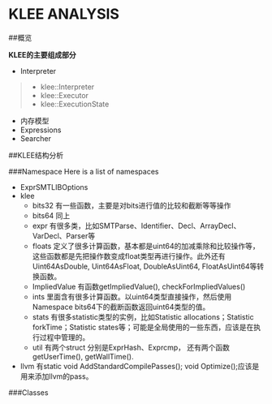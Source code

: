 KLEE ANALYSIS
=============

##概览

**KLEE的主要组成部分**

* Interpreter
> * klee::Interpreter
> * klee::Executor
> * klee::ExecutionState
* 内存模型
* Expressions
* Searcher

##KLEE结构分析

###Namespace
Here is a list of namespaces
- ExprSMTLIBOptions 
- klee
	- bits32 有一些函数，主要是对bits进行值的比较和截断等等操作
	- bits64 同上
	- expr 有很多类，比如SMTParse、Identifier、Decl、ArrayDecl、VarDecl、Parser等
	- floats 定义了很多计算函数，基本都是uint64的加减乘除和比较操作等，这些函数都是先把操作数变成float类型再进行操作。此外还有Uint64AsDouble, Uint64AsFloat, DoubleAsUint64, FloatAsUint64等转换函数。
	- ImpliedValue 有函数getImpliedValue(), checkForImpliedValues()
	- ints 里面含有很多计算函数。以uint64类型直接操作，然后使用Namespace bits64下的截断函数返回uint64类型的值。
	- stats 有很多statistic类型的实例，比如Statistic allocations；Statistic forkTime；Statistic states等；可能是全局使用的一些东西，应该是在执行过程中管理的。
	- util 有两个struct 分别是ExprHash、Exprcmp， 还有两个函数getUserTime(), getWallTime().
- llvm 有static void AddStandardCompilePasses(); void Optimize();应该是用来添加llvm的pass。

###Classes
